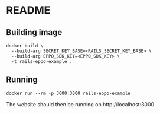 # README

## Building image

```
docker build \
  --build-arg SECRET_KEY_BASE=<RAILS_SECRET_KEY_BASE> \
  --build-arg EPPO_SDK_KEY=<EPPO_SDK_KEY> \
  -t rails-eppo-example .
```

## Running

```
docker run --rm -p 3000:3000 rails-eppo-example
```

The website should then be running on http://localhost:3000
